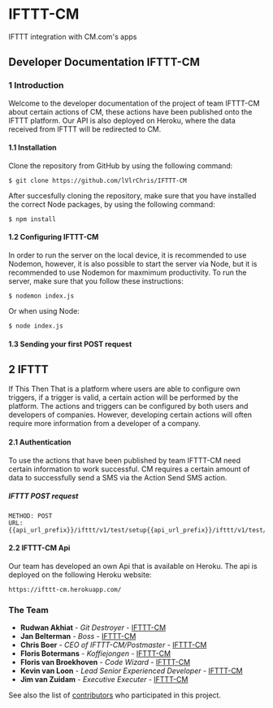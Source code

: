 # IFTTT-CM
IFTTT integration with CM.com's apps

## Developer Documentation IFTTT-CM

### 1 Introduction
Welcome to the developer documentation of the project of team IFTTT-CM about certain actions of CM, these actions have been published onto the IFTTT platform. Our API is also deployed on Heroku, where the data received from IFTTT will be redirected to CM.

#### 1.1 Installation
Clone the repository from GitHub by using the following command:
```
$ git clone https://github.com/lVlrChris/IFTTT-CM
```
After succesfully cloning the repository, make sure that you have installed the correct Node packages, by using the following command:
```
$ npm install
```

#### 1.2 Configuring IFTTT-CM
In order to run the server on the local device, it is recommended to use Nodemon, however, it is also possible to start the server via Node, but it is recommended to use Nodemon for maxmimum productivity.
To run the server, make sure that you follow these instructions:
```
$ nodemon index.js
```
Or when using Node:
```
$ node index.js
```
#### 1.3 Sending your first POST request


## 2 IFTTT
If This Then That is a platform where users are able to configure own triggers, if a trigger is valid, a certain action will be performed by the platform. The actions and triggers can be configured by both users and developers of companies. However, developing certain actions will often require more information from a developer of a company.

#### 2.1 Authentication
To use the actions that have been published by team IFTTT-CM need certain information to work successful. CM requires a certain amount of data to successfully send a SMS via the Action Send SMS action. 

##### IFTTT POST request
```
METHOD: POST
URL: {{api_url_prefix}}/ifttt/v1/test/setup{{api_url_prefix}}/ifttt/v1/test/setup
```
#### 2.2 IFTTT-CM Api
Our team has developed an own Api that is available on Heroku. 
The api is deployed on the following Heroku website:
```
https://ifttt-cm.herokuapp.com/
```

### The Team
* **Rudwan Akhiat** - *Git Destroyer* - [IFTTT-CM](https://github.com/rudwan97)
* **Jan Belterman** - *Boss* - [IFTTT-CM](https://github.com/JanBelterman)
* **Chris Boer** - *CEO of IFTTT-CM/Postmaster* - [IFTTT-CM](https://github.com/lVlrChris)
* **Floris Botermans** - *Koffiejongen* - [IFTTT-CM](https://github.com/FlorisBotermans)
* **Floris van Broekhoven** - *Code Wizard* - [IFTTT-CM](https://github.com/Davilicus)
* **Kevin van Loon** - *Lead Senior Experienced Developer* - [IFTTT-CM](https://github.com/KevinvanLoon)
* **Jim van Zuidam** - *Executive Executer* - [IFTTT-CM](https://github.com/JvZuidam)

See also the list of [contributors](https://github.com/lVlrChris/IFTTT-CM/contributors) who participated in this project.
